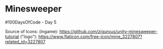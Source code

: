 # Minesweeper
#100DaysOfCode - Day 5

Source of Icons: 
(ingame): https://github.com/zigurous/unity-minesweeper-tutorial
("logo"): https://www.flaticon.com/free-icon/mine_3227807?related_id=3227807
